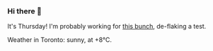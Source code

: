 ### Hi there :wave:

It's Thursday! I'm probably working for [this bunch](https://github.com/kohofinancial), de-flaking a test.

Weather in Toronto: sunny, at +8°C.
